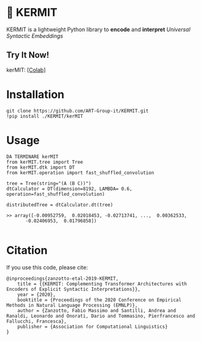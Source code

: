 # 🐸 KERMIT

KERMIT is a lightweight Python library to **encode** and **interpret** *Universal Syntactic Embeddings*

## Try It Now!
 kerMIT: [[Colab]](https://drive.google.com/file/d/1Dab_eR_c2Ko7OQUwjjgpY8vrFF3WSPaI/view?usp=sharing)

# Installation
```
git clone https://github.com/ART-Group-it/KERMIT.git 
!pip install ./KERMIT/kerMIT
```
# Usage
```
DA TERMINARE kerMIT
from kerMIT.tree import Tree
from kerMIT.dtk import DT
from kerMIT.operation import fast_shuffled_convolution

tree = Tree(string="(A (B C))")
dtCalculator = DT(dimension=8192, LAMBDA= 0.6, operation=fast_shuffled_convolution)

distributedTree = dtCalculator.dt(tree)

>> array([-0.00952759,  0.02018453, -0.02713741, ...,  0.00362533,
       -0.02406953,  0.01796858])
       
```
# Citation
If you use this code, please cite:
```
@inproceedings{zanzotto-etal-2019-KERMIT,
    title = {{KERMIT: Complementing Transformer Architectures with Encoders of Explicit Syntactic Interpretations}},
    year = {2020},
    booktitle = {Proceedings of the 2020 Conference on Empirical Methods in Natural Language Processing (EMNLP)},
    author = {Zanzotto, Fabio Massimo and Santilli, Andrea and Ranaldi, Leonardo and Onorati, Dario and Tommasino, Pierfrancesco and Fallucchi, Francesca},
    publisher = {Association for Computational Linguistics}
}
```

